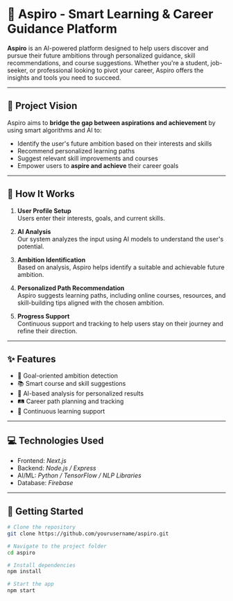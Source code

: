 # 🌟 Aspiro - Smart Learning & Career Guidance Platform

**Aspiro** is an AI-powered platform designed to help users discover and pursue their future ambitions through personalized guidance, skill recommendations, and course suggestions. Whether you're a student, job-seeker, or professional looking to pivot your career, Aspiro offers the insights and tools you need to succeed.

---

## 🚀 Project Vision

Aspiro aims to **bridge the gap between aspirations and achievement** by using smart algorithms and AI to:

- Identify the user's future ambition based on their interests and skills  
- Recommend personalized learning paths  
- Suggest relevant skill improvements and courses  
- Empower users to **aspire and achieve** their career goals  

---

## 🧠 How It Works

1. **User Profile Setup**  
   Users enter their interests, goals, and current skills.

2. **AI Analysis**  
   Our system analyzes the input using AI models to understand the user's potential.

3. **Ambition Identification**  
   Based on analysis, Aspiro helps identify a suitable and achievable future ambition.

4. **Personalized Path Recommendation**  
   Aspiro suggests learning paths, including online courses, resources, and skill-building tips aligned with the chosen ambition.

5. **Progress Support**  
   Continuous support and tracking to help users stay on their journey and refine their direction.

---

## ✨ Features

- 🎯 Goal-oriented ambition detection  
- 📚 Smart course and skill suggestions  
- 🤖 AI-based analysis for personalized results  
- 🛤 Career path planning and tracking  
- 🧩 Continuous learning support  

---

## 💻 Technologies Used

- Frontend: *Next.js*  
- Backend: *Node.js / Express*  
- AI/ML: *Python / TensorFlow / NLP Libraries*  
- Database: *Firebase*  


---


## 📌 Getting Started

```bash
# Clone the repository
git clone https://github.com/yourusername/aspiro.git

# Navigate to the project folder
cd aspiro

# Install dependencies
npm install

# Start the app
npm start
